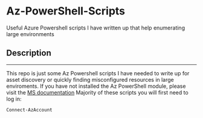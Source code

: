 # Az-PowerShell-Scripts
Useful Azure Powershell scripts I have written up that help enumerating large environments

## Description
----------------------------------
This repo is just some Az Powershell scripts I have needed to write up for asset discovery or quickly finding misconfigured resources in large enviroments. If you have not installed the Az PowerShell module, please visit the [MS documentation](https://docs.microsoft.com/en-us/powershell/azure/install-az-ps?view=azps-8.0.0)  Majority of these scripts you will first need to log in:

~~~
Connect-AzAccount
~~~



